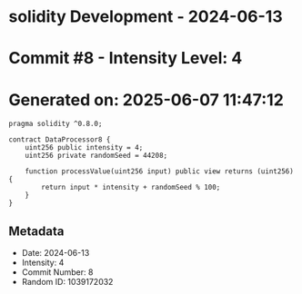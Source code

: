 ﻿# solidity Development - 2024-06-13
# Commit #8 - Intensity Level: 4
# Generated on: 2025-06-07 11:47:12
```solidity
pragma solidity ^0.8.0;

contract DataProcessor8 {
    uint256 public intensity = 4;
    uint256 private randomSeed = 44208;

    function processValue(uint256 input) public view returns (uint256) {
        return input * intensity + randomSeed % 100;
    }
}
```
## Metadata
- Date: 2024-06-13
- Intensity: 4
- Commit Number: 8
- Random ID: 1039172032
